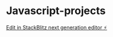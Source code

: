 # Javascript-projects

[Edit in StackBlitz next generation editor ⚡️](https://stackblitz.com/~/github.com/nabhajit/Javascript-projects)